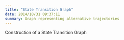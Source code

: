 ```yaml
---
title: "State Transition Graph"
date: 2014/10/31 09:37:11
summary: Graph representing alternative trajectories
---
```


Construction of a State Transition Graph



